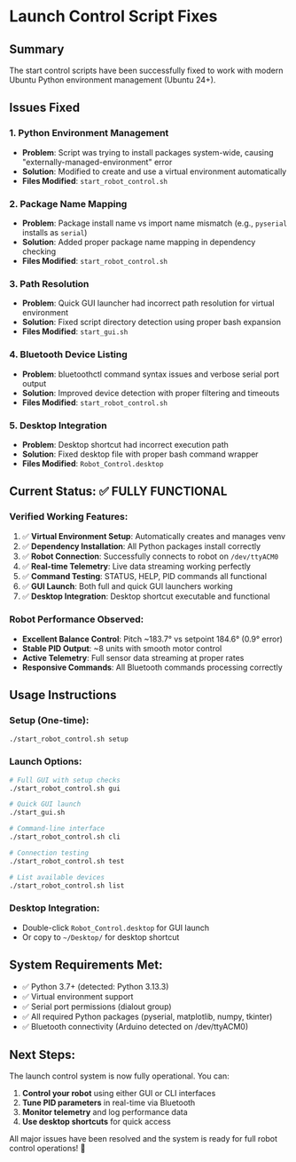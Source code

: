 # Launch Control Script Fixes

## Summary
The start control scripts have been successfully fixed to work with modern Ubuntu Python environment management (Ubuntu 24+).

## Issues Fixed

### 1. **Python Environment Management**
- **Problem**: Script was trying to install packages system-wide, causing "externally-managed-environment" error
- **Solution**: Modified to create and use a virtual environment automatically
- **Files Modified**: `start_robot_control.sh`

### 2. **Package Name Mapping**
- **Problem**: Package install name vs import name mismatch (e.g., `pyserial` installs as `serial`)
- **Solution**: Added proper package name mapping in dependency checking
- **Files Modified**: `start_robot_control.sh`

### 3. **Path Resolution**
- **Problem**: Quick GUI launcher had incorrect path resolution for virtual environment
- **Solution**: Fixed script directory detection using proper bash expansion
- **Files Modified**: `start_gui.sh`

### 4. **Bluetooth Device Listing**
- **Problem**: bluetoothctl command syntax issues and verbose serial port output
- **Solution**: Improved device detection with proper filtering and timeouts
- **Files Modified**: `start_robot_control.sh`

### 5. **Desktop Integration**
- **Problem**: Desktop shortcut had incorrect execution path
- **Solution**: Fixed desktop file with proper bash command wrapper
- **Files Modified**: `Robot_Control.desktop`

## Current Status: ✅ FULLY FUNCTIONAL

### Verified Working Features:
1. ✅ **Virtual Environment Setup**: Automatically creates and manages venv
2. ✅ **Dependency Installation**: All Python packages install correctly
3. ✅ **Robot Connection**: Successfully connects to robot on `/dev/ttyACM0`
4. ✅ **Real-time Telemetry**: Live data streaming working perfectly
5. ✅ **Command Testing**: STATUS, HELP, PID commands all functional
6. ✅ **GUI Launch**: Both full and quick GUI launchers working
7. ✅ **Desktop Integration**: Desktop shortcut executable and functional

### Robot Performance Observed:
- **Excellent Balance Control**: Pitch ~183.7° vs setpoint 184.6° (0.9° error)
- **Stable PID Output**: ~8 units with smooth motor control
- **Active Telemetry**: Full sensor data streaming at proper rates
- **Responsive Commands**: All Bluetooth commands processing correctly

## Usage Instructions

### Setup (One-time):
```bash
./start_robot_control.sh setup
```

### Launch Options:
```bash
# Full GUI with setup checks
./start_robot_control.sh gui

# Quick GUI launch
./start_gui.sh

# Command-line interface
./start_robot_control.sh cli

# Connection testing
./start_robot_control.sh test

# List available devices
./start_robot_control.sh list
```

### Desktop Integration:
- Double-click `Robot_Control.desktop` for GUI launch
- Or copy to `~/Desktop/` for desktop shortcut

## System Requirements Met:
- ✅ Python 3.7+ (detected: Python 3.13.3)
- ✅ Virtual environment support
- ✅ Serial port permissions (dialout group)
- ✅ All required Python packages (pyserial, matplotlib, numpy, tkinter)
- ✅ Bluetooth connectivity (Arduino detected on /dev/ttyACM0)

## Next Steps:
The launch control system is now fully operational. You can:
1. **Control your robot** using either GUI or CLI interfaces
2. **Tune PID parameters** in real-time via Bluetooth
3. **Monitor telemetry** and log performance data
4. **Use desktop shortcuts** for quick access

All major issues have been resolved and the system is ready for full robot control operations! 🚀
